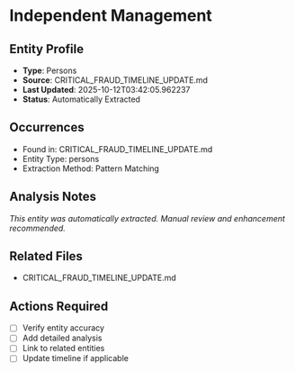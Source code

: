 # Independent Management

## Entity Profile
- **Type**: Persons
- **Source**: CRITICAL_FRAUD_TIMELINE_UPDATE.md
- **Last Updated**: 2025-10-12T03:42:05.962237
- **Status**: Automatically Extracted

## Occurrences
- Found in: CRITICAL_FRAUD_TIMELINE_UPDATE.md
- Entity Type: persons
- Extraction Method: Pattern Matching

## Analysis Notes
*This entity was automatically extracted. Manual review and enhancement recommended.*

## Related Files
- CRITICAL_FRAUD_TIMELINE_UPDATE.md

## Actions Required
- [ ] Verify entity accuracy
- [ ] Add detailed analysis
- [ ] Link to related entities
- [ ] Update timeline if applicable

